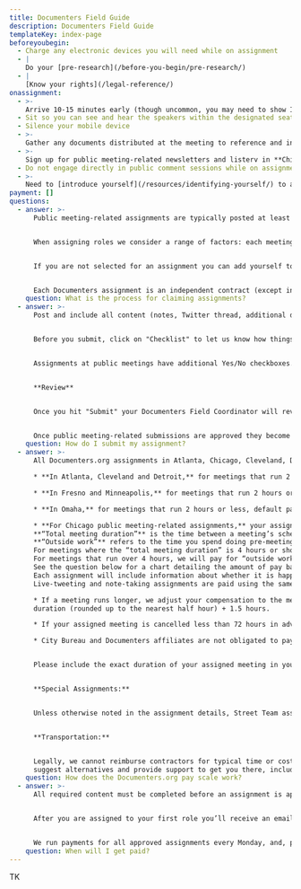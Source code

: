 ```yaml
---
title: Documenters Field Guide
description: Documenters Field Guide
templateKey: index-page
beforeyoubegin:
  - Charge any electronic devices you will need while on assignment
  - |
    Do your [pre-research](/before-you-begin/pre-research/)
  - |
    [Know your rights](/legal-reference/)
onassignment:
  - >-
    Arrive 10-15 minutes early (though uncommon, you may need to show ID or pass through security)
  - Sit so you can see and hear the speakers within the designated seating area
  - Silence your mobile device
  - >-
    Gather any documents distributed at the meeting to reference and include with your assignment submission
  - >-
    Sign up for public meeting-related newsletters and listerv in **Chicago** by emailing documenters@citybureau.org . In **Cleveland**, email cledocumenters@gmail.com . In **Detroit**, email documenters@outliermedia.org . In **Minneapolis**, email documenterspuc@gmail.com . In **Atlanta**, email documenters@canopyatlanta.org . In **Omaha**, email abbie@omahadocumenters.org . In **Fresno**, email heather@fresnoland.org . 
  - Do not engage directly in public comment sessions while on assignment
  - >-
    Need to [introduce yourself](/resources/identifying-yourself/) to attendees or committee members? Refer to the back of your Documenters ID card for a handy conversation-starter
payment: []
questions:
  - answer: >-
      Public meeting-related assignments are typically posted at least a week in advance, on Mondays, and assigned by that Friday. Documenters are notified of assignments they may apply to, if they have been selected and other training opportunities via email.


      When assigning roles we consider a range of factors: each meeting’s topic and format, as well as each applicant’s preferred role, frequency/recency of assignments, technical skill level, past experiences and expressed interests. 


      If you are not selected for an assignment you can add yourself to the waitlist. We do not assign roles less than 48 hours ahead of the start time unless the originally assigned Documenter is no longer able to attend or the meeting is posted on short notice.


      Each Documenters assignment is an independent contract (except in Minneapolis, where Documenters' work is considered part-time) and there are no expectations as to how frequently you participate in the program. We cover between 8-20 meetings each week; the most active Documenters typically do one assignment per week.
    question: What is the process for claiming assignments?
  - answer: >-
      Post and include all content (notes, Twitter thread, additional documents, images, recordings, etc.) on your Documenters.org assignment page within 24 hours of the end of the meeting or assignment, unless otherwise noted.


      Before you submit, click on "Checklist" to let us know how things went. For all submissions, we’ll ask for your feedback or advice for future Documenters on this assignment.


      Assignments at public meetings have additional Yes/No checkboxes. Most of these, such as if decisions seemed to be made in advance or if officials were attentive and alert, are questions you will be able to answer easily having attended the meeting. A few require closer observation while at the meeting (start and end time, approximate attendance).


      **Review**


      Once you hit "Submit" your Documenters Field Coordinator will review your submission and may share feedback or tips via email. Occasionally, we may request revisions or additions if the submission did not meet the stated assignment requirements.


      Once public meeting-related submissions are approved they become publicly viewable on Documenters.org.
    question: How do I submit my assignment?
  - answer: >-
      All Documenters.org assignments in Atlanta, Chicago, Cleveland, Detroit, Fresno and Omaha are independent contracts. Atlanta, Cleveland and Detroit assignments are based on a pay rate of $16 per hour. Omaha assignments are based on a pay rate of $15 per hour. Chicago Documenters assignments are  based on a pay rate of $18 per hour. Fresno Documenters assignments are based on a pay rate of $20 per hour. Minneapolis assignments are part-time work based on a pay rate of $20 per hour. Our most common assignments are taking notes or live-tweeting government open meetings. For special assignments, each posting will include estimated hours needed for completion.

      * **In Atlanta, Cleveland and Detroit,** for meetings that run 2 hours or less, default pay per assignment is $56. This assumes a total of 3.5 hours: 2 hours for meeting attendance + 1.5 hours for pre-research, follow-up work, note editing, uploading, etc.

      * **In Fresno and Minneapolis,** for meetings that run 2 hours or less, default pay is $70: 2 hours for meeting attendance + 1.5 hours for pre-research, follow-up work, note editing, uploading, etc.

      * **In Omaha,** for meetings that run 2 hours or less, default pay per assignment is $52.50. This assumes a total of 3.5 hours: 2 hours for meeting attendance + 1.5 hours for pre-research, follow-up work, note editing, uploading, etc. 

      * **For Chicago public meeting-related assignments,** your assignment hours include the total meeting duration and outside work.
      **“Total meeting duration”** is the time between a meeting’s scheduled start time to the actual end time (when the meeting ends and/or you stop documenting it), including closed or executive session.
      **“Outside work”** refers to the time you spend doing pre-meeting research and post-meeting revisions. 
      For meetings where the “total meeting duration” is 4 hours or shorter, we’ll pay for two hours of “outside work.”
      For meetings that run over 4 hours, we will pay for “outside work” hours that equal half of the meeting duration. So, if you cover a 5-hour meeting, we would compensate you for 2.5 hours of “outside work,” and for a 6-hour meeting, we would pay for 3 hours of “outside work.”
      See the question below for a chart detailing the amount of pay based on the length of a meeting.
      Each assignment will include information about whether it is happening in person, via a virtual platform or both (hybrid). In most cases, you will get to choose how you tune in to the meeting, but any meetings documented in person will include an extra hour ($18) of pay. If you expect to be late to the meeting due to public transit issues, let Documenters staff know right away. 
      Live-tweeting and note-taking assignments are paid using the same pay scale. Though they are very different tasks, they are equally demanding in their own ways. Notes require more revision/editing and time. Live-tweeting is less time-consuming but requires additional technical skills, quick-thinking and accuracy in the moment.

      * If a meeting runs longer, we adjust your compensation to the meeting
      duration (rounded up to the nearest half hour) + 1.5 hours.

      * If your assigned meeting is cancelled less than 72 hours in advance of the scheduled start time, all sites will pay you a "kill fee" equivalent to 1 hour of their local pay scale.

      * City Bureau and Documenters affiliates are not obligated to pay a kill fee if you are unable to attend an assigned meeting (i.e. due to transportation delays, unexpected illness, a family emergency). If you are unable to attend an assigned meeting please reply to your assignment email as soon as possible to let us know; we’re usually able to find someone else to cover it if given a few days’ notice. You may share any research you did in preparation for the assignment and we will consider paying you the kill fee.


      Please include the exact duration of your assigned meeting in your submission checklist (meeting duration is confirmed through meeting minutes, official confirmation and Documenter checklists).


      **Special Assignments:**


      Unless otherwise noted in the assignment details, Street Team assignments and Special Assignments are paid at the local hourly rate mentioned above rounded up to the nearest half-hour. View your assigned meeting on Documenters.org for details and contact our Documenters Field Coordinator for questions.


      **Transportation:**


      Legally, we cannot reimburse contractors for typical time or costs associated with getting to your assignment (i.e. gas, toll fees, transit fees). If you encounter extenuating circumstances on your commute (for example, a train line is shut down or a bus hasn’t come yet) let your Documenters Field Coordinator know right away. In most cases, we can
      suggest alternatives and provide support to get you there, including rideshare reimbursement.
    question: How does the Documenters.org pay scale work?
  - answer: >-
      All required content must be completed before an assignment is approved and payment is released. City Bureau and o reserves the right to cancel payment for late or incomplete submissions.


      After you are assigned to your first role you’ll receive an email from City Bureau’s operations team, as well as an invite to join Gusto, the system we use to manage payments. Click the link in the email to create a Gusto account and enter your Social Security number, address, and bank account coordinates (The information is kept securely by Gusto). Once that information is entered you’ll be set up for direct deposit, and you’ll also be able to login anytime to see your payment records or tax forms.


      We run payments for all approved assignments every Monday, and, provided you've set up your Gusto profile, the payment will be in your account 5 days after we press the button. If there are no bank holidays, this is usually Friday. If you have any questions about payment contact your Documenters Field Coordinator.
    question: When will I get paid?
---
```

TK

